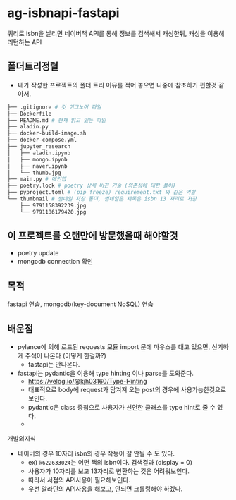 # ag-isbnapi-fastapi

쿼리로 isbn을 날리면 네이버책 API를 통해 정보를 검색해서
캐싱한뒤, 캐싱을 이용해 리턴하는 API

## 폴더트리정렬
- 내가 작성한 프로젝트의 폴더 트리 이유를 적어 놓으면 나중에 참조하기 편할것 같아서.
```bash
├── .gitignore # 깃 이그노어 파일
├── Dockerfile 
├── README.md # 현재 읽고 있는 파일
├── aladin.py
├── docker-build-image.sh
├── docker-compose.yml
├── jupyter_research
│   ├── aladin.ipynb
│   ├── mongo.ipynb
│   ├── naver.ipynb
│   └── thumb.jpg
├── main.py # 메인앱
├── poetry.lock # poetry 상세 버전 기술 (의존성에 대한 풀이)
├── pyproject.toml # (pip freeze) requirement.txt 와 같은 역할
└── thumbnail # 썸네일 저장 폴더, 썸네일은 제목은 isbn 13 자리로 저장
    ├── 9791158392239.jpg
    └── 9791186179420.jpg
```
## 이 프로젝트를 오랜만에 방문했을때 해야할것
- poetry update
- mongodb connection 확인

## 목적

fastapi 연습, mongodb(key-document NoSQL) 연습

## 배운점

- pylance에 의해 로드된 requests 모듈 import 문에 마우스를 대고 있으면, 신기하게 주석이 나온다 (어떻게 한걸까?)
  - fastapi는 안나온다.
- fastapi는 pydantic을 이용해 type hinting 이나 parse를 도와준다.
  - https://velog.io/@kjh03160/Type-Hinting
  - 대표적으로 body에 request가 담겨져 오는 post의 경우에 사용가능한것으로 보인다.
  - pydantic은 class 중첩으로 사용자가 선언한 클래스를 type hint로 줄 수 있다.
  - 

개발외지식
- 네이버의 경우 10자리 isbn의 경우 작동이 잘 안될 수 도 있다.
  - ex) `k622633024`는 어떤 책의 isbn이다. 검색결과 (display = 0)
  - 사용자가 10자리를 보고 13자리로 변환하는 것은 어려워보인다.
  - 따라서 서점의 API사용이 필요해보인다.
  - 우선 알라딘의 API사용을 해보고, 안되면 크롤링해야 하겠다.

